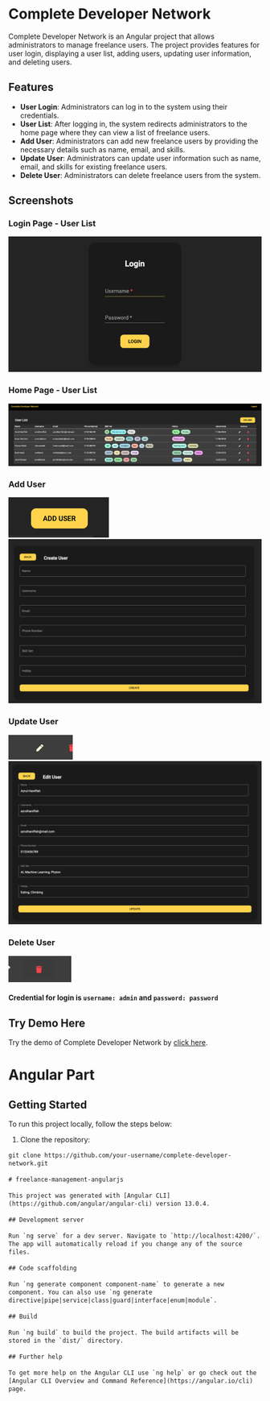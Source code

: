# Complete Developer Network

Complete Developer Network is an Angular project that allows administrators to manage freelance users. The project provides features for user login, displaying a user list, adding users, updating user information, and deleting users.

## Features

- **User Login**: Administrators can log in to the system using their credentials.
- **User List**: After logging in, the system redirects administrators to the home page where they can view a list of freelance users.
- **Add User**: Administrators can add new freelance users by providing the necessary details such as name, email, and skills.
- **Update User**: Administrators can update user information such as name, email, and skills for existing freelance users.
- **Delete User**: Administrators can delete freelance users from the system.

## Screenshots

### Login Page - User List
![Login Page](screenshots/login.png)

### Home Page - User List
![Home Page - User List](screenshots/home-user-list.png)

### Add User
![Add User](screenshots/add-user-button.png)
![Add User](screenshots/create-user.png)

### Update User
![Update User](screenshots/edit-user-button.png)
![Update User](screenshots/edit-user.png)

### Delete User
![Delete User](screenshots/delete-user.png)

#### Credential for login is `username: admin` and `password: password`

## Try Demo Here

Try the demo of Complete Developer Network by [click here](https://main.detx46npjhzrs.amplifyapp.com/).

# Angular Part
## Getting Started

To run this project locally, follow the steps below:

1. Clone the repository:

```shell
git clone https://github.com/your-username/complete-developer-network.git

# freelance-management-angularjs

This project was generated with [Angular CLI](https://github.com/angular/angular-cli) version 13.0.4.

## Development server

Run `ng serve` for a dev server. Navigate to `http://localhost:4200/`. The app will automatically reload if you change any of the source files.

## Code scaffolding

Run `ng generate component component-name` to generate a new component. You can also use `ng generate directive|pipe|service|class|guard|interface|enum|module`.

## Build

Run `ng build` to build the project. The build artifacts will be stored in the `dist/` directory.

## Further help

To get more help on the Angular CLI use `ng help` or go check out the [Angular CLI Overview and Command Reference](https://angular.io/cli) page.
